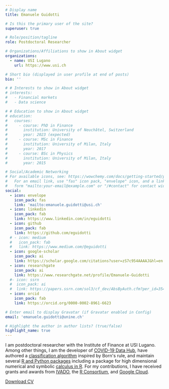 ```yaml
---
# Display name
title: Emanuele Guidotti

# Is this the primary user of the site?
superuser: true

# Role/position/tagline
role: Postdoctoral Researcher

# Organizations/Affiliations to show in About widget
organizations:
  - name: USI Lugano
    url: https://www.usi.ch

# Short bio (displayed in user profile at end of posts)
bio: ''

# # Interests to show in About widget
# interests:
#   - Financial markets
#   - Data science

# # Education to show in About widget
# education:
#   courses:
#     - course: PhD in Finance
#       institution: University of Neuchâtel, Switzerland
#       year: 2023 (expected)
#     - course: MSc in Finance
#       institution: University of Milan, Italy
#       year: 2017
#     - course: BSc in Physics
#       institution: University of Milan, Italy
#       year: 2015

# Social/Academic Networking
# For available icons, see: https://wowchemy.com/docs/getting-started/page-builder/#icons
#   For an email link, use "fas" icon pack, "envelope" icon, and a link in the
#   form "mailto:your-email@example.com" or "/#contact" for contact widget.
social:
  - icon: envelope
    icon_pack: fas
    link: 'mailto:emanuele.guidotti@usi.ch'
  - icon: linkedin
    icon_pack: fab
    link: https://www.linkedin.com/in/eguidotti
  - icon: github
    icon_pack: fab
    link: https://github.com/eguidotti
  # - icon: medium
  #   icon_pack: fab
  #   link: https://www.medium.com/@eguidotti
  - icon: google-scholar
    icon_pack: ai
    link: https://scholar.google.com/citations?user=zS7c954AAAAJ&hl=en
  - icon: researchgate
    icon_pack: ai
    link: https://www.researchgate.net/profile/Emanuele-Guidotti
  #- icon: ssrn
  #  icon_pack: ai
  #  link: https://papers.ssrn.com/sol3/cf_dev/AbsByAuth.cfm?per_id=3542050
  - icon: orcid
    icon_pack: fab
    link: https://orcid.org/0000-0002-8961-6623

# Enter email to display Gravatar (if Gravatar enabled in Config)
email: 'emanuele.guidotti@unine.ch'

# Highlight the author in author lists? (true/false)
highlight_name: true
---
```


I am postdoctoral researcher with the Institute of Finance at USI Lugano. Among other things, I am the developer of [COVID-19 Data Hub](/publication/a-worldwide-epidemiological-database-for-covid-19-at-fine-grained-spatial-resolution/), have authored a [classification algorithm](/publication/text-classification-with-born-rule/) inspired by Born's rule, and maintain several [R and Python packages](/coding/) including a package for high dimensional numerical and symbolic [calculus in R](/publication/calculus-high-dimensional-numerical-and-symbolic-calculus-in-r/). For my contributions, I have received grants and awards from [IVADO](https://ivado.ca/en/), the [R Consortium](https://www.r-consortium.org/), and [Google Cloud](https://cloud.google.com/edu/researchers).


[Download CV](uploads/cv.pdf)
